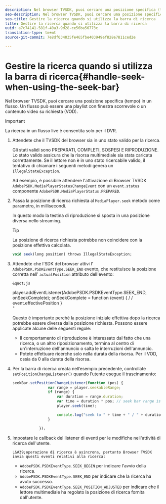 ```yaml
---
description: Nel browser TVSDK, puoi cercare una posizione specifica (tempo) in un flusso. Un flusso può essere una playlist con finestra scorrevole o un contenuto video su richiesta (VOD).
seo-description: Nel browser TVSDK, puoi cercare una posizione specifica (tempo) in un flusso. Un flusso può essere una playlist con finestra scorrevole o un contenuto video su richiesta (VOD).
seo-title: Gestire la ricerca quando si utilizza la barra di ricerca
title: Gestire la ricerca quando si utilizza la barra di ricerca
uuid: a7c74141-581f-40a3-9d28-ce56ba56773c
translation-type: tm+mt
source-git-commit: 7e8df034035fe465fbe403949ef828e7811ced2e

---
```



# Gestire la ricerca quando si utilizza la barra di ricerca{#handle-seek-when-using-the-seek-bar}

Nel browser TVSDK, puoi cercare una posizione specifica (tempo) in un flusso. Un flusso può essere una playlist con finestra scorrevole o un contenuto video su richiesta (VOD).

>[!IMPORTANT]
>
>La ricerca in un flusso live è consentita solo per il DVR.

1. Attendete che il TVSDK del browser sia in uno stato valido per la ricerca.

   Gli stati validi sono PREPARATI, COMPLETI, SOSPESI E RIPRODUZIONE. Lo stato valido assicura che la risorsa multimediale sia stata caricata correttamente. Se il lettore non è in uno stato ricercabile valido, il tentativo di chiamare i seguenti metodi genera un `IllegalStateException`.

   Ad esempio, è possibile attendere l&#39;attivazione di Browser TVSDK `AdobePSDK.MediaPlayerStatusChangeEvent` con un `event.status` componente `AdobePSDK.MediaPlayerStatus.PREPARED`.

1. Passa la posizione di ricerca richiesta al `MediaPlayer.seek` metodo come parametro, in millisecondi.

   In questo modo la testina di riproduzione si sposta in una posizione diversa nello streaming.

   >[!TIP]
   >
   >La posizione di ricerca richiesta potrebbe non coincidere con la posizione effettiva calcolata.

   ```js
   void seek(long position) throws IllegalStateException;
   ```

1. Attendete che l&#39;SDK del browser attivi l&#39; `AdobePSDK.PSDKEventType.SEEK_END` evento, che restituisce la posizione corretta nell&#39; `actualPosition` attributo dell&#39;evento:

       &quot;js
     player.addEventListener(AdobePSDK.PSDKEventType.SEEK_END, onSeekComplete);
       onSeekComplete = function (event) {
 /     / event.effectivePosition
 }     
 &quot;     
     
     Questo è importante perché la posizione iniziale effettiva dopo la ricerca potrebbe essere diversa dalla posizione richiesta. Possono essere applicate alcune delle seguenti regole:
   
   * Il comportamento di riproduzione è interessato dal fatto che una ricerca, o un altro riposizionamento, termina al centro di un&#39;interruzione dell&#39;annuncio o salta le interruzioni dell&#39;annuncio.
   * Potete effettuare ricerche solo nella durata della risorsa. Per il VOD, ossia da 0 alla durata della risorsa.

1. Per la barra di ricerca creata nell’esempio precedente, controllate `setPositionChangeListener()` quando l’utente esegue il trascinamento:

   ```js
   seekBar.setPositionChangeListener(function (pos) { 
                   var range = player.seekableRange; 
                   if (range) { 
                       var duration = range.duration; 
                       var time = duration * pos; // seek bar range is [0,1] 
                       player.seek(time); 
   
                       console.log("seek to " + time + " / " + duration); 
                   } 
   
               }); 
   ```

1. Impostare le callback del listener di eventi per le modifiche nell&#39;attività di ricerca dell&#39;utente.

       L&#39;operazione di ricerca è asincrona, pertanto Browser TVSDK invia questi eventi relativi alla ricerca:
   
   * `AdobePSDK.PSDKEventType.SEEK_BEGIN` per indicare l&#39;avvio della ricerca.
   * `AdobePSDK.PSDKEventType.SEEK_END` per indicare che la ricerca ha avuto successo.
   * `AdobePSDK.PSDKEventType.SEEK_POSITION_ADJUSTED` per indicare che il lettore multimediale ha regolato la posizione di ricerca fornita dall&#39;utente.

